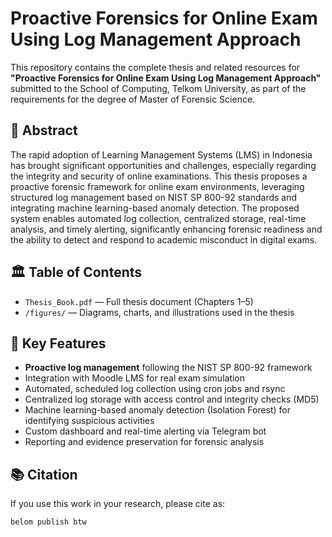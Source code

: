 # Proactive Forensics for Online Exam Using Log Management Approach

This repository contains the complete thesis and related resources for **"Proactive Forensics for Online Exam Using Log Management Approach"** submitted to the School of Computing, Telkom University, as part of the requirements for the degree of Master of Forensic Science.

## 📄 Abstract

The rapid adoption of Learning Management Systems (LMS) in Indonesia has brought significant opportunities and challenges, especially regarding the integrity and security of online examinations. This thesis proposes a proactive forensic framework for online exam environments, leveraging structured log management based on NIST SP 800-92 standards and integrating machine learning-based anomaly detection. The proposed system enables automated log collection, centralized storage, real-time analysis, and timely alerting, significantly enhancing forensic readiness and the ability to detect and respond to academic misconduct in digital exams.

## 🏛️ Table of Contents

- `Thesis_Book.pdf` — Full thesis document (Chapters 1–5)
- `/figures/` — Diagrams, charts, and illustrations used in the thesis

## 🧩 Key Features

- **Proactive log management** following the NIST SP 800-92 framework  
- Integration with Moodle LMS for real exam simulation  
- Automated, scheduled log collection using cron jobs and rsync  
- Centralized log storage with access control and integrity checks (MD5)  
- Machine learning-based anomaly detection (Isolation Forest) for identifying suspicious activities  
- Custom dashboard and real-time alerting via Telegram bot  
- Reporting and evidence preservation for forensic analysis


## 📚 Citation

If you use this work in your research, please cite as:

```latex
belom publish btw
```
